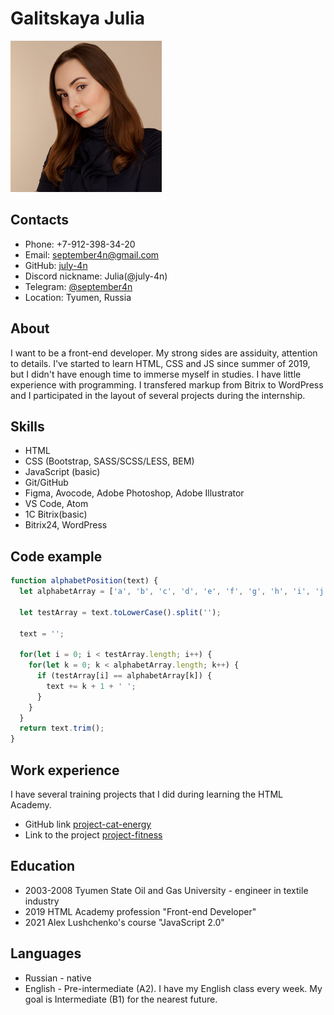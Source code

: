 # Galitskaya Julia

![photo of Galitskaya Julia](assets/img/avatar.jpg)

## Contacts
* Phone: +7-912-398-34-20
* Email: [september4n@gmail.com](mailto:september4n@gmail.com)
* GitHub: [july-4n](https://github.com/july-4n)
* Discord nickname: Julia(@july-4n)
* Telegram: [@september4n](http://t-do.ru/september4n)
* Location: Tyumen, Russia

## About
I want to be a front-end developer. My strong sides are assiduity, attention to details. I've started to learn HTML, CSS and JS since summer of 2019, but I didn't have enough time to immerse myself in studies. I have little experience with programming. I transfered markup from Bitrix to WordPress and I participated in the layout of several projects during the internship.

## Skills
* HTML
* CSS (Bootstrap, SASS/SCSS/LESS, BEM)
* JavaScript (basic)
* Git/GitHub
* Figma, Avocode, Adobe Photoshop, Adobe Illustrator
* VS Code, Atom
* 1C Bitrix(basic)
* Bitrix24, WordPress

## Code example
```javascript
function alphabetPosition(text) {
  let alphabetArray = ['a', 'b', 'c', 'd', 'e', 'f', 'g', 'h', 'i', 'j', 'k', 'l', 'm', 'n', 'o', 'p', 'q', 'r', 's', 't', 'u', 'v', 'w', 'x', 'y', 'z'];

  let testArray = text.toLowerCase().split('');

  text = '';

  for(let i = 0; i < testArray.length; i++) {
    for(let k = 0; k < alphabetArray.length; k++) {
      if (testArray[i] == alphabetArray[k]) {
        text += k + 1 + ' ';
      }
    }
  }
  return text.trim();
}
```
## Work experience
I have several training projects that I did during learning the HTML Academy.
* GitHub link [project-cat-energy](https://github.com/july-4n/991959-cat-energy-17)
* Link to the project [project-fitness](july-4n.github.io)

## Education
* 2003-2008 Tyumen State Oil and Gas University - engineer in&nbsp;textile industry
* 2019 HTML Academy profession "Front-end Developer"
* 2021 Alex Lushchenko's course "JavaScript 2.0"


## Languages
* Russian - native
* English - Pre-intermediate (A2). I have my English class every week. My goal is Intermediate (B1) for the nearest future.
